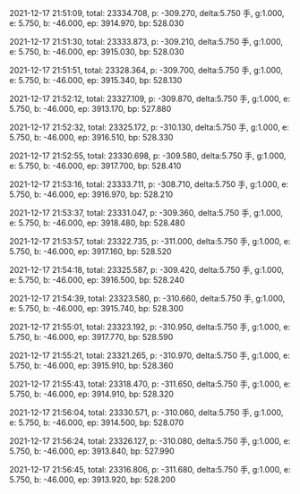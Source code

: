 2021-12-17 21:51:09, total: 23334.708, p: -309.270, delta:5.750 手, g:1.000, e: 5.750, b: -46.000, ep: 3914.970, bp: 528.030

2021-12-17 21:51:30, total: 23333.873, p: -309.210, delta:5.750 手, g:1.000, e: 5.750, b: -46.000, ep: 3915.030, bp: 528.030

2021-12-17 21:51:51, total: 23328.364, p: -309.700, delta:5.750 手, g:1.000, e: 5.750, b: -46.000, ep: 3915.340, bp: 528.130

2021-12-17 21:52:12, total: 23327.109, p: -309.870, delta:5.750 手, g:1.000, e: 5.750, b: -46.000, ep: 3913.170, bp: 527.880

2021-12-17 21:52:32, total: 23325.172, p: -310.130, delta:5.750 手, g:1.000, e: 5.750, b: -46.000, ep: 3916.510, bp: 528.330

2021-12-17 21:52:55, total: 23330.698, p: -309.580, delta:5.750 手, g:1.000, e: 5.750, b: -46.000, ep: 3917.700, bp: 528.410

2021-12-17 21:53:16, total: 23333.711, p: -308.710, delta:5.750 手, g:1.000, e: 5.750, b: -46.000, ep: 3916.970, bp: 528.210

2021-12-17 21:53:37, total: 23331.047, p: -309.360, delta:5.750 手, g:1.000, e: 5.750, b: -46.000, ep: 3918.480, bp: 528.480

2021-12-17 21:53:57, total: 23322.735, p: -311.000, delta:5.750 手, g:1.000, e: 5.750, b: -46.000, ep: 3917.160, bp: 528.520

2021-12-17 21:54:18, total: 23325.587, p: -309.420, delta:5.750 手, g:1.000, e: 5.750, b: -46.000, ep: 3916.500, bp: 528.240

2021-12-17 21:54:39, total: 23323.580, p: -310.660, delta:5.750 手, g:1.000, e: 5.750, b: -46.000, ep: 3915.740, bp: 528.300

2021-12-17 21:55:01, total: 23323.192, p: -310.950, delta:5.750 手, g:1.000, e: 5.750, b: -46.000, ep: 3917.770, bp: 528.590

2021-12-17 21:55:21, total: 23321.265, p: -310.970, delta:5.750 手, g:1.000, e: 5.750, b: -46.000, ep: 3915.910, bp: 528.360

2021-12-17 21:55:43, total: 23318.470, p: -311.650, delta:5.750 手, g:1.000, e: 5.750, b: -46.000, ep: 3914.910, bp: 528.320

2021-12-17 21:56:04, total: 23330.571, p: -310.060, delta:5.750 手, g:1.000, e: 5.750, b: -46.000, ep: 3914.500, bp: 528.070

2021-12-17 21:56:24, total: 23326.127, p: -310.080, delta:5.750 手, g:1.000, e: 5.750, b: -46.000, ep: 3913.840, bp: 527.990

2021-12-17 21:56:45, total: 23316.806, p: -311.680, delta:5.750 手, g:1.000, e: 5.750, b: -46.000, ep: 3913.920, bp: 528.200
